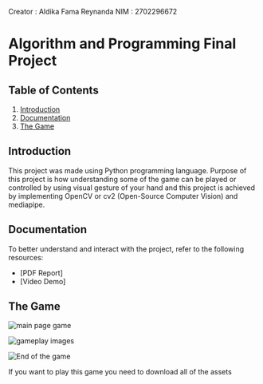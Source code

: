 Creator : Aldika Fama Reynanda
NIM : 2702296672

# Algorithm and Programming Final Project

## Table of Contents
1. [Introduction](#introduction)
2. [Documentation](#documentation)
3. [The Game ](#the_game)

## Introduction
This project was made using Python programming language. Purpose of this project is how understanding some of the game can be played or controlled by using visual gesture of your hand and this project is achieved by implementing OpenCV or cv2 (Open-Source Computer Vision) and mediapipe.

## Documentation
To better understand and interact with the project, refer to the following resources:

- [PDF Report]
- [Video Demo]

## The Game 

![main page game](https://github.com/rlaxNstdy/Algo_FinalProject_ANTi_tiny_trails/assets/144894046/0d54cba9-7909-4fff-959d-9259ab8c56c0)

![gameplay images](https://github.com/rlaxNstdy/Algo_FinalProject_ANTi_tiny_trails/assets/144894046/d5d2cd64-de88-4a40-8cb6-f06e74a023df)

![End of the  game ](https://github.com/rlaxNstdy/Algo_FinalProject_ANTi_tiny_trails/assets/144894046/782f6970-c01f-4797-b5c7-a46cc2ba343d)

If you want to play this game you need to download all of the assets 





